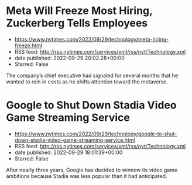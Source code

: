 # Meta Will Freeze Most Hiring, Zuckerberg Tells Employees
 - https://www.nytimes.com/2022/09/29/technology/meta-hiring-freeze.html
 - RSS feed: http://rss.nytimes.com/services/xml/rss/nyt/Technology.xml
 - date published: 2022-09-29 20:02:28+00:00
 - Starred: False

The company’s chief executive had signaled for several months that he wanted to rein in costs as he shifts attention toward the metaverse.

# Google to Shut Down Stadia Video Game Streaming Service
 - https://www.nytimes.com/2022/09/29/technology/google-to-shut-down-stadia-video-game-streaming-service.html
 - RSS feed: http://rss.nytimes.com/services/xml/rss/nyt/Technology.xml
 - date published: 2022-09-29 18:01:39+00:00
 - Starred: False

After nearly three years, Google has decided to winnow its video game ambitions because Stadia was less popular than it had anticipated.
